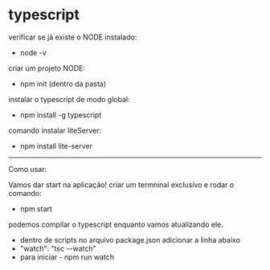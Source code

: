 # typescript

verificar se já existe o NODE instalado:
* node -v

criar um projeto NODE:
* npm init (dentro da pasta)

instalar o typescript de modo global:
* npm install -g typescript

comando instalar liteServer:
* npm install lite-server

-------
Como usar:

Vamos dar start na aplicação!
criar um termninal exclusivo e rodar o comando:
* npm start

podemos compilar o typescript enquanto vamos atualizando ele.
* dentro de scripts no arquivo package.json adicionar a linha abaixo
* "watch": "tsc --watch"
* para iniciar - npm run watch


